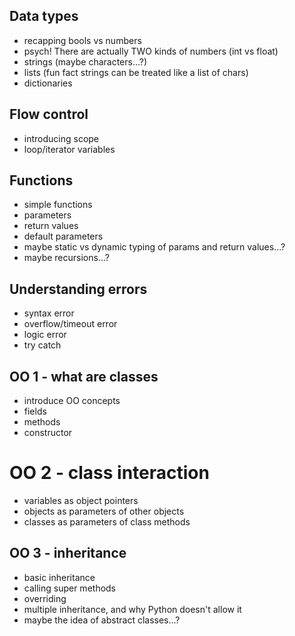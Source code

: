 ## Data types
* recapping bools vs numbers
* psych! There are actually TWO kinds of numbers (int vs float)
* strings (maybe characters...?)
* lists (fun fact strings can be treated like a list of chars)
* dictionaries

## Flow control
* introducing scope
* loop/iterator variables 

## Functions
* simple functions
* parameters
* return values
* default parameters
* maybe static vs dynamic typing of params and return values...?
* maybe recursions...?

## Understanding errors
* syntax error
* overflow/timeout error
* logic error
* try catch

## OO 1 - what are classes
* introduce OO concepts
* fields
* methods
* constructor

# OO 2 - class interaction
* variables as object pointers
* objects as parameters of other objects
* classes as parameters of class methods

## OO 3 - inheritance
* basic inheritance
* calling super methods
* overriding
* multiple inheritance, and why Python doesn't allow it
* maybe the idea of abstract classes...?